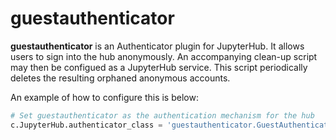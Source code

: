 # guestauthenticator

**guestauthenticator** is an Authenticator plugin for JupyterHub. It allows users 
to sign into the hub anonymously. An accompanying clean-up script may then be 
configued as a JupyterHub service. This script periodically deletes the resulting 
orphaned anonymous accounts.

An example of how to configure this is below:

```python
# Set guestauthenticator as the authentication mechanism for the hub
c.JupyterHub.authenticator_class = 'guestauthenticator.GuestAuthenticator'
```

